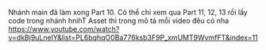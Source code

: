 Nhánh main đã làm xong Part 10. Có thể chỉ xem qua Part 11, 12, 13 rồi lấy code trong nhánh hnihT
Asset thì trong mô tả mỗi video đêu có nha
https://www.youtube.com/watch?v=dkBj9uLnelY&list=PL6bqhqO0Ba776ksb3F9P_xmUMT9WvmfFT&index=11
